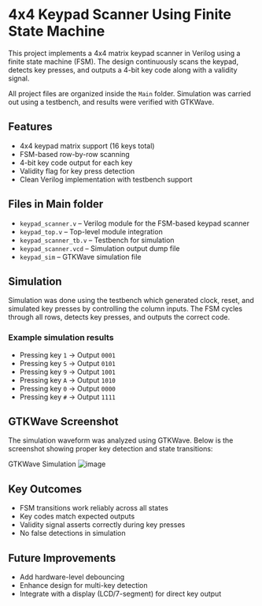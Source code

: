 # 4x4 Keypad Scanner Using Finite State Machine

This project implements a 4x4 matrix keypad scanner in Verilog using a finite state machine (FSM). The design continuously scans the keypad, detects key presses, and outputs a 4-bit key code along with a validity signal.

All project files are organized inside the `Main` folder. Simulation was carried out using a testbench, and results were verified with GTKWave.

## Features
- 4x4 keypad matrix support (16 keys total)
- FSM-based row-by-row scanning
- 4-bit key code output for each key
- Validity flag for key press detection
- Clean Verilog implementation with testbench support

## Files in Main folder
- `keypad_scanner.v` – Verilog module for the FSM-based keypad scanner  
- `keypad_top.v` – Top-level module integration  
- `keypad_scanner_tb.v` – Testbench for simulation  
- `keypad_scanner.vcd` – Simulation output dump file  
- `keypad_sim` – GTKWave simulation file  

## Simulation
Simulation was done using the testbench which generated clock, reset, and simulated key presses by controlling the column inputs. The FSM cycles through all rows, detects key presses, and outputs the correct code.

### Example simulation results
- Pressing key `1` → Output `0001`  
- Pressing key `5` → Output `0101`  
- Pressing key `9` → Output `1001`  
- Pressing key `A` → Output `1010`  
- Pressing key `0` → Output `0000`  
- Pressing key `#` → Output `1111`  

## GTKWave Screenshot
The simulation waveform was analyzed using GTKWave. Below is the screenshot showing proper key detection and state transitions:

GTKWave Simulation ![image](https://github.com/user-attachments/assets/8d0e3e9f-2b0e-4177-88e7-45f8892aed02)


## Key Outcomes
- FSM transitions work reliably across all states  
- Key codes match expected outputs  
- Validity signal asserts correctly during key presses  
- No false detections in simulation  

## Future Improvements
- Add hardware-level debouncing  
- Enhance design for multi-key detection  
- Integrate with a display (LCD/7-segment) for direct key output  
